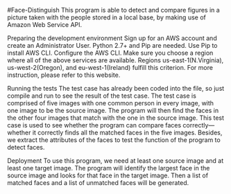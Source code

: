 #Face-Distinguish
This program is able to detect and compare figures in a picture taken with the people stored in a local base, by making use of Amazon Web Service API.

Preparing the development environment 
Sign up for an AWS account  and create an Administrator User.
Python 2.7+ and Pip are needed. 
Use Pip to install AWS CLI. Configure the AWS CLI. 
Make sure you choose a region where all of the above services are available. Regions us-east-1(N.Virginia), us-west-2(Oregon), and eu-west-1(Ireland) fulfill this criterion.
For more instruction, please refer to this website. 

Running the tests
The test case has already been coded into the file, so just compile and run to see the result of the test case. The test case is comprised of five images with one common person in every image, with one image to be the source image. The program will then find the faces in the other four images that match with the one in the source image. This test case is used to see whether the program can compare faces correctly—whether it correctly finds all the matched faces in the five images. Besides, we extract the attributes of the faces to test the function of the program to detect faces.

Deployment
To use this program, we need at least one source image and at least one target image. The program will identify the largest face in the source image and looks for that face in the target image. Then a list of matched faces and a list of unmatched faces will be generated. 




